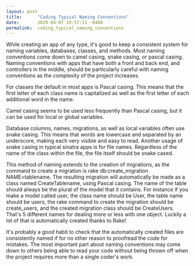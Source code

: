 ```yaml
---
layout: post
title:      "Coding Typical Naming Conventions"
date:       2020-04-07 19:57:11 -0400
permalink:  coding_typical_naming_conventions
---
```



While creating an app of any type, it's good to keep a consistent system for naming variables, databases, classes, and methods.  Most naming conventions come down to camel casing, snake casing, or pascal casing.  Naming conventions with apps that have both a front and back end, and controllers in the middle, should be particularly careful with naming conventions as the complexity of the project increases.

For classes the default in most apps is Pascal casing.  This means that the first letter of each class name is capitalized as well as the first letter of each additional word in the name. 

Camel casing seems to be used less frequently than Pascal casing, but it can be used for local or global variables.

Database columns, names, migrations, as well as local variables often use snake casing.  This means that words are lowercase and separated by an underscore, making each very visible and easy to read.  Another usage of snake casing in typical sinatra apps is for file names.  Regardless of the name of the class within the file, the file itself should be snake cased.  

This method of naming extends to the creation of migrations, as the command to create a migration is rake db:create_migration NAME=tablename.  The resulting migration will automatically be made as a class named CreateTablename, using Pascal casing.  The name of the table should always be the plural of the model that it contains.  For instance if you make a model called user, the class name should be User, the table name should be users, the rake command to create the migration should be create_users, and the created migration class should be CreateUsers.  That's 5 different names for dealing more or less with one object.  Luckily a lot of that is automatically created thanks to Rake!  

It's probably a good habit to check that the automatically created files are consistently named if for no other reason to proofread the code for mistakes.  The most important part about naming conventions may come down to others being able to read your code without being thrown off when the project requires more than a single coder's work.



